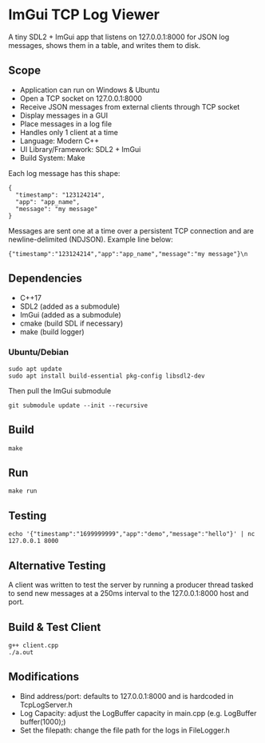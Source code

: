 # ImGui TCP Log Viewer

A tiny SDL2 + ImGui app that listens on 127.0.0.1:8000 for JSON log messages, shows them in a table, and writes them to disk.

## Scope
- Application can run on Windows & Ubuntu
- Open a TCP socket on 127.0.0.1:8000
- Receive JSON messages from external clients through TCP socket
- Display messages in a GUI
- Place messages in a log file
- Handles only 1 client at a time
- Language: Modern C++
- UI Library/Framework: SDL2 + ImGui
- Build System: Make

Each log message has this shape:
```
{
  "timestamp": "123124214",
  "app": "app_name",
  "message": "my message"
}
```
Messages are sent one at a time over a persistent TCP connection and are newline-delimited
(NDJSON). Example line below:
```
{"timestamp":"123124214","app":"app_name","message":"my message"}\n
```
## Dependencies

- C++17
- SDL2 (added as a submodule)
- ImGui (added as a submodule)
- cmake (build SDL if necessary)
- make (build logger)

### Ubuntu/Debian
```
sudo apt update
sudo apt install build-essential pkg-config libsdl2-dev
```
Then pull the ImGui submodule
```
git submodule update --init --recursive
```
## Build
```
make
```
## Run
```
make run
```
## Testing
```
echo '{"timestamp":"1699999999","app":"demo","message":"hello"}' | nc 127.0.0.1 8000
```
## Alternative Testing

A client was written to test the server by running a producer thread tasked to send
new messages at a 250ms interval to the 127.0.0.1:8000 host and port.

## Build & Test Client
```
g++ client.cpp
./a.out
```
## Modifications
- Bind address/port: defaults to 127.0.0.1:8000 and is hardcoded in TcpLogServer.h
- Log Capacity: adjust the LogBuffer capacity in main.cpp (e.g. LogBuffer buffer(1000);)
- Set the filepath: change the file path for the logs in FileLogger.h

